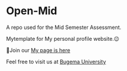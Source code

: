# Open-Mid
A repo used for the Mid Semester Assessment.

Mytemplate for My personal profile website.😉

🤗Join our [My page is here](divinkapata.netlify.app) 

Feel free to visit us at [Bugema University](https://bugemauniv.ac.ug/)
